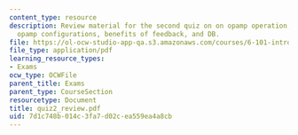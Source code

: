 ```yaml
---
content_type: resource
description: Review material for the second quiz on on opamp operation, general relations,
  opamp configurations, benefits of feedback, and DB.
file: https://ol-ocw-studio-app-qa.s3.amazonaws.com/courses/6-101-introductory-analog-electronics-laboratory-spring-2007/7d1c748b014c3fa7d02cea559ea4a8cb_quiz2_review.pdf
file_type: application/pdf
learning_resource_types:
- Exams
ocw_type: OCWFile
parent_title: Exams
parent_type: CourseSection
resourcetype: Document
title: quiz2_review.pdf
uid: 7d1c748b-014c-3fa7-d02c-ea559ea4a8cb
---
```

